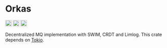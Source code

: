 # Orkas

[<img alt="github" src="https://img.shields.io/badge/github-limit--lab/orkas-A8E6CF?style=for-the-badge&labelColor=555555&logo=github" height="20">](https://github.com/limit-lab/orkas)
[<img alt="documentation" src="https://img.shields.io/badge/doc-rustdoc.limit.dev-DCEDC1?style=for-the-badge&labelColor=555555" height="20">](https://rustdoc.limit.dev/orkas_core)
[<img alt="workflow status" src="https://img.shields.io/github/actions/workflow/status/limit-lab/orkas/rust.yml?style=for-the-badge&color=FFD3B6&labelColor=555555" height="20">](https://github.com/Limit-LAB/Orkas/actions/workflows/rust.yml)

Decentralized MQ implementation with SWIM, CRDT and Limlog. This crate depends on [Tokio](https://github/tokio-rs/tokio).
